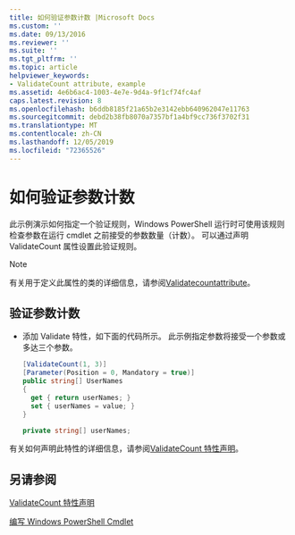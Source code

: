 ```yaml
---
title: 如何验证参数计数 |Microsoft Docs
ms.custom: ''
ms.date: 09/13/2016
ms.reviewer: ''
ms.suite: ''
ms.tgt_pltfrm: ''
ms.topic: article
helpviewer_keywords:
- ValidateCount attribute, example
ms.assetid: 4e6b6ac4-1003-4e7e-9d4a-9f1cf74fc4af
caps.latest.revision: 8
ms.openlocfilehash: b6ddb8185f21a65b2e3142ebb640962047e11763
ms.sourcegitcommit: debd2b38fb8070a7357bf1a4bf9cc736f3702f31
ms.translationtype: MT
ms.contentlocale: zh-CN
ms.lasthandoff: 12/05/2019
ms.locfileid: "72365526"
---
```

# <a name="how-to-validate-an-argument-count"></a>如何验证参数计数

此示例演示如何指定一个验证规则，Windows PowerShell 运行时可使用该规则检查参数在运行 cmdlet 之前接受的参数数量（计数）。 可以通过声明 ValidateCount 属性设置此验证规则。

> [!NOTE]
> 有关用于定义此属性的类的详细信息，请参阅[Validatecountattribute](/dotnet/api/System.Management.Automation.ValidateCountAttribute)。

## <a name="to-validate-an-argument-count"></a>验证参数计数

- 添加 Validate 特性，如下面的代码所示。 此示例指定参数将接受一个参数或多达三个参数。

    ```csharp
    [ValidateCount(1, 3)]
    [Parameter(Position = 0, Mandatory = true)]
    public string[] UserNames
    {
      get { return userNames; }
      set { userNames = value; }
    }

    private string[] userNames;
    ```

有关如何声明此特性的详细信息，请参阅[ValidateCount 特性声明](./validatecount-attribute-declaration.md)。

## <a name="see-also"></a>另请参阅

[ValidateCount 特性声明](./validatecount-attribute-declaration.md)

[编写 Windows PowerShell Cmdlet](./writing-a-windows-powershell-cmdlet.md)
